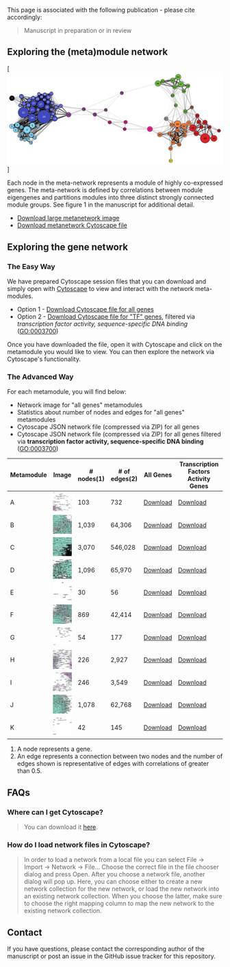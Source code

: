 This page is associated with the following publication - please cite accordingly:

> Manuscript in preparation or in review

## Exploring the (meta)module network
[![Metamodule A](images/metanetwork.png)]

Each node in the meta-network represents a module of highly co-expressed genes.  The meta-network is defined by correlations between module eigengenes and partitions modules into three distinct strongly connected module groups. See figure 1 in the manuscript for additional detail.

* [Download large metanetwork image](images/metanetwork.png)
* [Download metanetwork Cytoscape file](BCDL-metanetwork.cys)

## Exploring the gene network

### The Easy Way

We have prepared Cytoscape session files that you can download and simply open with [Cytoscape](http://www.cytoscape.org) to view and interact 
with the network meta-modules.

<ul>
  <li>Option 1 - <a class="button" href="https://github.com/c5creative/bct-network/raw/master/BCDL-GCN-all-genes.cys">Download Cytoscape file for all genes</a></li>
  <li>Option 2 - <a class="button" href="https://github.com/c5creative/bct-network/raw/master/BCDL-GCN-transcription-factors.cys">Download Cytoscape file for "TF" genes</a>, filtered via <em>transcription factor activity, sequence-specific DNA binding</em> (<a href="http://www.informatics.jax.org/vocab/gene_ontology/GO:0003700">GO:0003700</a>)</li>
</ul>
Once you have downloaded the file, open it with Cytoscape and click on the metamodule you would like to view. You can then
explore the network via Cytoscape's functionality.

### The Advanced Way

For each metamodule, you will find below:
* Network image for "all genes" metamodules
* Statistics about number of nodes and edges for "all genes" metamodules
* Cytoscape JSON network file (compressed via ZIP) for all genes
* Cytoscape JSON network file (compressed via ZIP) for all genes filtered via **transcription factor activity, sequence-specific DNA binding** ([GO:0003700](http://www.informatics.jax.org/vocab/gene_ontology/GO:0003700))
  

| Metamodule | Image | # nodes(1) | # of edges(2) | All Genes | Transcription Factors Activity Genes | 
| --- | --- | --- |  --- |  ---  | ---  |
| A | [![Metamodule A](images/metamodule-A_crop_resize.jpg)](images/metamodule-A.png) | 103 | 732 |         [Download](https://github.com/c5creative/bct-network/raw/master/cyjs/metamodule-A_filterlevel-any.zip) | [Download](https://github.com/c5creative/bct-network/raw/master/cyjs/metamodule-A_filterlevel-any_tfOnly.zip) |
| B | [![Metamodule B](images/metamodule-B_crop_resize.jpg)](images/metamodule-B.png) | 1,039| 64,306|      [Download](https://github.com/c5creative/bct-network/raw/master/cyjs/metamodule-B_filterlevel-any.zip) | [Download](https://github.com/c5creative/bct-network/raw/master/cyjs/metamodule-B_filterlevel-any_tfOnly.zip) | 
| C | [![Metamodule C](images/metamodule-C_crop_resize.jpg)](images/metamodule-C.png) | 3,070 | 546,028 |   [Download](https://github.com/c5creative/bct-network/raw/master/cyjs/metamodule-C_filterlevel-any.zip) | [Download](https://github.com/c5creative/bct-network/raw/master/cyjs/metamodule-C_filterlevel-any_tfOnly.zip) | 
| D | [![Metamodule D](images/metamodule-D_crop_resize.jpg)](images/metamodule-D.png) | 1,096 | 65,970 |    [Download](https://github.com/c5creative/bct-network/raw/master/cyjs/metamodule-D_filterlevel-any.zip) | [Download](https://github.com/c5creative/bct-network/raw/master/cyjs/metamodule-D_filterlevel-any_tfOnly.zip) | 
| E | [![Metamodule E](images/metamodule-E_crop_resize.jpg)](images/metamodule-E.png) | 30 | 56 |           [Download](https://github.com/c5creative/bct-network/raw/master/cyjs/metamodule-E_filterlevel-any.zip) | [Download](https://github.com/c5creative/bct-network/raw/master/cyjs/metamodule-E_filterlevel-any_tfOnly.zip) | 
| F | [![Metamodule F](images/metamodule-F_crop_resize.jpg)](images/metamodule-F.png) | 869 | 42,414 |      [Download](https://github.com/c5creative/bct-network/raw/master/cyjs/metamodule-F_filterlevel-any.zip) | [Download](https://github.com/c5creative/bct-network/raw/master/cyjs/metamodule-F_filterlevel-any_tfOnly.zip) | 
| G | [![Metamodule G](images/metamodule-G_crop_resize.jpg)](images/metamodule-G.png) | 54 | 177 |          [Download](https://github.com/c5creative/bct-network/raw/master/cyjs/metamodule-G_filterlevel-any.zip) | [Download](https://github.com/c5creative/bct-network/raw/master/cyjs/metamodule-G_filterlevel-any_tfOnly.zip) | 
| H | [![Metamodule H](images/metamodule-H_crop_resize.jpg)](images/metamodule-H.png) | 226 | 2,927 |       [Download](https://github.com/c5creative/bct-network/raw/master/cyjs/metamodule-H_filterlevel-any.zip) | [Download](https://github.com/c5creative/bct-network/raw/master/cyjs/metamodule-H_filterlevel-any_tfOnly.zip) | 
| I | [![Metamodule I](images/metamodule-I_crop_resize.jpg)](images/metamodule-I.png) | 246 | 3,549 |       [Download](https://github.com/c5creative/bct-network/raw/master/cyjs/metamodule-I_filterlevel-any.zip) | [Download](https://github.com/c5creative/bct-network/raw/master/cyjs/metamodule-I_filterlevel-any_tfOnly.zip) | 
| J | [![Metamodule J](images/metamodule-J_crop_resize.jpg)](images/metamodule-J.png) | 1,078 | 62,768 |    [Download](https://github.com/c5creative/bct-network/raw/master/cyjs/metamodule-J_filterlevel-any.zip) | [Download](https://github.com/c5creative/bct-network/raw/master/cyjs/metamodule-J_filterlevel-any_tfOnly.zip) | 
| K | [![Metamodule K](images/metamodule-K_crop_resize.jpg)](images/metamodule-K.png) | 42 | 145 |          [Download](https://github.com/c5creative/bct-network/raw/master/cyjs/metamodule-K_filterlevel-any.zip) | [Download](https://github.com/c5creative/bct-network/raw/master/cyjs/metamodule-K_filterlevel-any_tfOnly.zip) | 

1. A node represents a gene.
2. An edge represents a connection between two nodes and the number of edges shown is representative of edges with correlations of greater than 0.5.


## FAQs

### Where can I get Cytoscape?
> You can download it [here](http://www.cytoscape.org/).

### How do I load network files in Cytoscape?
> In order to load a network from a local file you can select File → Import → Network → File... Choose the correct file in the file chooser dialog and press Open. After you choose a network file, another dialog will pop up. Here, you can choose either to create a new network collection for the new network, or load the new network into an existing network collection. When you choose the latter, make sure to choose the right mapping column to map the new network to the existing network collection.

## Contact

If you have questions, please contact the corresponding author of the manuscript or post an issue in the GitHub issue tracker for this repository.

